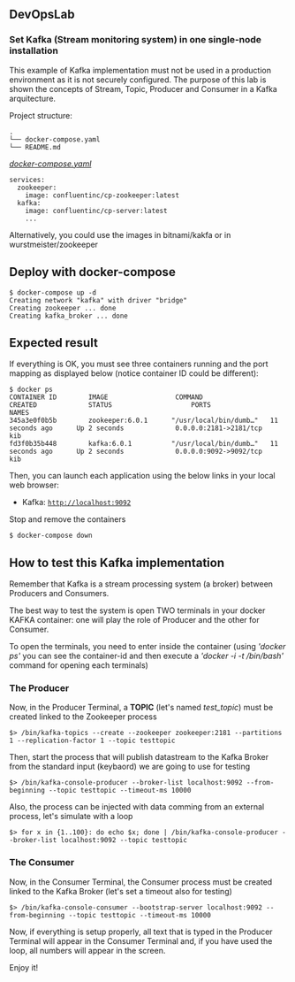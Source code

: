 ## DevOpsLab
### Set Kafka (Stream monitoring system) in one single-node installation

This example of Kafka implementation must not be used in a production environment as it is not securely configured.
The purpose of this lab is shown the concepts of Stream, Topic, Producer and Consumer in a Kafka arquitecture.

Project structure:
```
.
└── docker-compose.yaml
└── README.md
```

[_docker-compose.yaml_](docker-compose.yaml)
```
services:
  zookeeper:
    image: confluentinc/cp-zookeeper:latest
  kafka:
    image: confluentinc/cp-server:latest
    ...
```
Alternatively, you could use the images in bitnami/kakfa or in wurstmeister/zookeeper

## Deploy with docker-compose

```
$ docker-compose up -d
Creating network "kafka" with driver "bridge"
Creating zookeeper ... done
Creating kafka_broker ... done
```

## Expected result

If everything is OK, you must see three containers running and the port mapping as displayed below (notice container ID could be different):
```
$ docker ps
CONTAINER ID        IMAGE                 COMMAND                  CREATED             STATUS                    PORTS                                                                                            NAMES
345a3e0f0b5b        zookeeper:6.0.1      "/usr/local/bin/dumb…"   11 seconds ago      Up 2 seconds             0.0.0.0:2181->2181/tcp                                                                           kib
fd3f0b35b448        kafka:6.0.1          "/usr/local/bin/dumb…"   11 seconds ago      Up 2 seconds             0.0.0.0:9092->9092/tcp                                                                           kib
```

Then, you can launch each application using the below links in your local web browser:

* Kafka: [`http://localhost:9092`](http://localhost:9092)

Stop and remove the containers
```
$ docker-compose down
```

## How to test this Kafka implementation
Remember that Kafka is a stream processing system (a broker) between Producers and Consumers.

The best way to test the system is open TWO terminals in your docker KAFKA container: one will play the role of Producer and the other for Consumer.

To open the terminals, you need to enter inside the container (using *'docker ps'* you can see the container-id and then execute a *'docker -i -t <container-id> /bin/bash'* command for opening each terminals)

### The Producer
Now, in the Producer Terminal, a **TOPIC** (let's named *test_topic*) must be created linked to the Zookeeper process
```
$> /bin/kafka-topics --create --zookeeper zookeeper:2181 --partitions 1 --replication-factor 1 --topic testtopic
```
Then, start the process that will publish datastream to the Kafka Broker from the standard input (keybaord) we are going to use for testing
```
$> /bin/kafka-console-producer --broker-list localhost:9092 --from-beginning --topic testtopic --timeout-ms 10000
```
Also, the process can be injected with data comming from an external process, let's simulate with a loop
```
$> for x in {1..100}: do echo $x; done | /bin/kafka-console-producer --broker-list localhost:9092 --topic testtopic 
```

### The Consumer
Now, in the Consumer Terminal, the Consumer process must be created linked to the Kafka Broker (let's set a timeout also for testing)
```
$> /bin/kafka-console-consumer --bootstrap-server localhost:9092 --from-beginning --topic testtopic --timeout-ms 10000
```
Now, if everything is setup properly, all text that is typed in the Producer Terminal will appear in the Consumer Terminal and, if you have used the loop, all numbers will appear in the screen.

Enjoy it!
